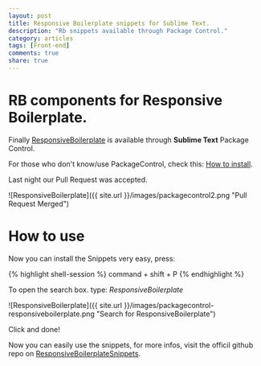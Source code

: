 ```yaml
---
layout: post
title: Responsive Boilerplate snippets for Sublime Text.
description: "Rb snippets available through Package Control."
category: articles
tags: [Front-end]
comments: true
share: true
---
```

# RB components for Responsive Boilerplate.
Finally [ResponsiveBoilerplate](http://www.newaeonweb.com.br/) is available through **Sublime Text** Package Control.

For those who don't know/use PackageControl, check this: [How to install](https://sublime.wbond.net/installation/).

Last night our Pull Request was accepted.

![ResponsiveBoilerplate]({{ site.url }}/images/packagecontrol2.png "Pull Request Merged")

# How to use

Now you can install the Snippets very easy, press:

{% highlight shell-session %}
  command + shift + P
{% endhighlight %}

To open the search box.
type: _ResponsiveBoilerplate_

![ResponsiveBoilerplate]({{ site.url }}/images/packagecontrol-responsiveboilerplate.png "Search for ResponsiveBoilerplate")

Click and done!

Now you can easily use the snippets, for more infos, visit the officil github repo on [ResponsiveBoilerplateSnippets](https://github.com/newaeonweb/ResponsiveBoilerplateSnippets/).
